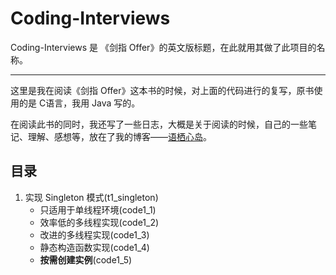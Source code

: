 # Coding-Interviews

Coding-Interviews 是 《剑指 Offer》的英文版标题，在此就用其做了此项目的名称。

------

这里是我在阅读《剑指 Offer》这本书的时候，对上面的代码进行的复写，原书使用的是 C语言，我用 Java 写的。

在阅读此书的同时，我还写了一些日志，大概是关于阅读的时候，自己的一些笔记、理解、感想等，放在了我的博客——[语栖心岛](https://blog.idigo.cn/tags/%E5%89%91%E6%8C%87-Offer/)。
## 目录

1. 实现 Singleton 模式(t1_singleton)
    - 只适用于单线程环境(code1_1)
    - 效率低的多线程实现(code1_2)
    - 改进的多线程实现(code1_3)
    - 静态构造函数实现(code1_4)
    - **按需创建实例**(code1_5)